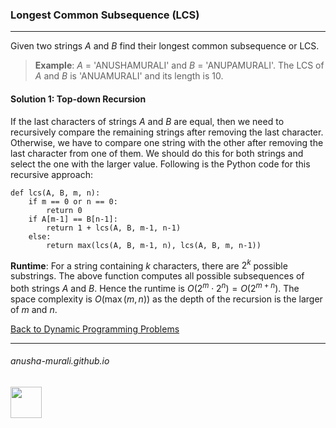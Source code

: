 ### Longest Common Subsequence (LCS)

*** 

Given two strings $A$ and $B$ find their longest common subsequence or LCS.

> **Example**: $A$ = 'ANUSHAMURALI' and $B$ = 'ANUPAMURALI'. The LCS of $A$ and $B$ is 'ANUAMURALI' and its length is 10.


#### Solution 1: Top-down Recursion

If the last characters of strings $A$ and $B$ are equal, then we need to recursively compare the remaining strings after removing the last character. Otherwise, we have to compare one string with the other after removing the last character from one of them. We should do this for both strings and select the one with the larger value. Following is the Python code for this recursive approach:

```
def lcs(A, B, m, n):
    if m == 0 or n == 0:
        return 0
    if A[m-1] == B[n-1]:
        return 1 + lcs(A, B, m-1, n-1)
    else:
        return max(lcs(A, B, m-1, n), lcs(A, B, m, n-1))
```

**Runtime**: For a string containing $k$ characters, there are $2^k$ possible substrings. The above function computes all possible subsequences of both strings $A$ and $B$. Hence the runtime is $O(2^m \cdot 2^n) = O(2^{m+n})$. The space complexity is $O(\max(m, n))$ as the depth of the recursion is the larger of $m$ and $n$.

[Back to Dynamic Programming Problems](./problems.md)

* * *
###### anusha-murali.github.io

<img src="https://github.com/anusha-murali/anusha-murali.github.io/assets/111596338/639243aa-2857-4595-a65a-7852762bb002" width="50" height="50"/>
